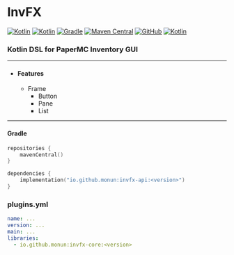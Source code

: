 # InvFX

[![Kotlin](https://img.shields.io/badge/java-17-ED8B00.svg?logo=java)](https://www.azul.com/)
[![Kotlin](https://img.shields.io/badge/kotlin-1.8.22-585DEF.svg?logo=kotlin)](http://kotlinlang.org)
[![Gradle](https://img.shields.io/badge/gradle-8.2.1-02303A.svg?logo=gradle)](https://gradle.org)
[![Maven Central](https://img.shields.io/maven-central/v/io.github.monun/invfx-core)](https://search.maven.org/artifact/io.github.monun/invfx-core)
[![GitHub](https://img.shields.io/github/license/monun/invfx)](https://www.gnu.org/licenses/gpl-3.0.html)
[![Kotlin](https://img.shields.io/badge/youtube-각별-red.svg?logo=youtube)](https://www.youtube.com/channel/UCDrAR1OWC2MD4s0JLetN0MA)

### Kotlin DSL for PaperMC Inventory GUI

---

* #### Features
    * Frame
        * Button
        * Pane
        * List

---

#### Gradle

```kotlin
repositories {
    mavenCentral()
}
```

```kotlin
dependencies {
    implementation("io.github.monun:invfx-api:<version>")
}
```

### plugins.yml

```yaml
name: ...
version: ...
main: ...
libraries:
  - io.github.monun:invfx-core:<version>
```
